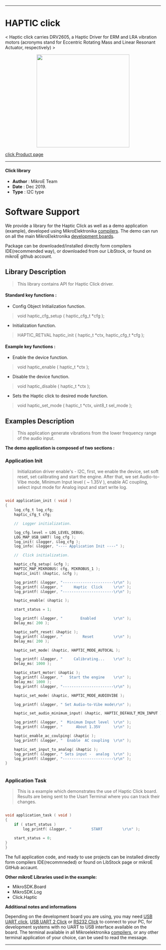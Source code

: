 

---
# HAPTIC click

< Haptic click carries DRV2605, a Haptic Driver for ERM and LRA vibration motors (acronyms stand for Eccentric Rotating Mass and Linear Resonant Actuator, respectively) >

<p align="center">
  <img src="https://download.mikroe.com/images/click_for_ide/haptic_click.png" height=300px>
</p>

[click Product page](<https://www.mikroe.com/haptic-click>)

---


#### Click library 

- **Author**        : MikroE Team
- **Date**          : Dec 2019.
- **Type**          : I2C type


# Software Support

We provide a library for the Haptic Click 
as well as a demo application (example), developed using MikroElektronika 
[compilers](https://shop.mikroe.com/compilers). 
The demo can run on all the main MikroElektronika [development boards](https://shop.mikroe.com/development-boards).

Package can be downloaded/installed directly form compilers IDE(recommended way), or downloaded from our LibStock, or found on mikroE github account. 

## Library Description

> This library contains API for Haptic Click driver.

#### Standard key functions :

- Config Object Initialization function.
> void haptic_cfg_setup ( haptic_cfg_t *cfg ); 
 
- Initialization function.
> HAPTIC_RETVAL haptic_init ( haptic_t *ctx, haptic_cfg_t *cfg );


#### Example key functions :

- Enable the device function.
> void haptic_enable (  haptic_t *ctx );
 
-  Disable the device function.
> void haptic_disable ( haptic_t *ctx );

- Sets the Haptic click to desired mode function.
> void haptic_set_mode ( haptic_t *ctx, uint8_t sel_mode );

## Examples Description

> This application generate vibrations from the lower frequency range of the audio input. 

**The demo application is composed of two sections :**

### Application Init 

> Initialization driver enable's - I2C, first, we enable the device, set soft reset, set calibrating and start the engine. After that, we set Audio-to-Vibe mode, Minimum Input level ( ~ 1.35V ), enable AC coupling, select input mode for Analog input and start write log.

```c

void application_init ( void )
{
    log_cfg_t log_cfg;
    haptic_cfg_t cfg;

    //  Logger initialization.

    log_cfg.level = LOG_LEVEL_DEBUG;
    LOG_MAP_USB_UART( log_cfg );
    log_init( &logger, &log_cfg );
    log_info( &logger, "---- Application Init ----" );

    //  Click initialization.

    haptic_cfg_setup( &cfg );
    HAPTIC_MAP_MIKROBUS( cfg, MIKROBUS_1 );
    haptic_init( &haptic, &cfg );

    log_printf( &logger, "-----------------------\r\n" );
    log_printf( &logger, "     Haptic  Click     \r\n" );
    log_printf( &logger, "-----------------------\r\n" );

    haptic_enable( &haptic );

    start_status = 1;

    log_printf( &logger, "        Enabled        \r\n" );
    Delay_ms( 200 );

    haptic_soft_reset( &haptic );
    log_printf( &logger, "         Reset         \r\n" );
    Delay_ms( 200 );

    haptic_set_mode( &haptic, HAPTIC_MODE_AUTOCAL );

    log_printf( &logger, "     Calibrating...    \r\n" );
    Delay_ms( 1000 );

    haptic_start_motor( &haptic );
    log_printf( &logger, "   Start the engine    \r\n" );
    Delay_ms( 1000 );
    log_printf( &logger, "-----------------------\r\n" );

    haptic_set_mode( &haptic, HAPTIC_MODE_AUDIOVIBE );

    log_printf( &logger, " Set Audio-to-Vibe mode\r\n" );

    haptic_set_audio_minimum_input( &haptic, HAPTIC_DEFAULT_MIN_INPUT );

    log_printf( &logger, "  Minimum Input level  \r\n" );
    log_printf( &logger, "      About 1.35V      \r\n" );

    haptic_enable_ac_coulping( &haptic );
    log_printf( &logger, "  Enable  AC coupling  \r\n" );

    haptic_set_input_to_analog( &haptic );
    log_printf( &logger, " Sets input -  analog  \r\n" );
    log_printf( &logger, "-----------------------\r\n" );
}
  
```

### Application Task

> This is a example which demonstrates the use of Haptic Click board. Results are being sent to the Usart Terminal where you can track their changes.

```c

void application_task ( void )
{
    if ( start_status )
        log_printf( &logger, "         START         \r\n" );

    start_status = 0;
}
}  

```


The full application code, and ready to use projects can be  installed directly form compilers IDE(recommneded) or found on LibStock page or mikroE GitHub accaunt.

**Other mikroE Libraries used in the example:** 

- MikroSDK.Board
- MikroSDK.Log
- Click.Haptic

**Additional notes and informations**

Depending on the development board you are using, you may need 
[USB UART click](https://shop.mikroe.com/usb-uart-click), 
[USB UART 2 Click](https://shop.mikroe.com/usb-uart-2-click) or 
[RS232 Click](https://shop.mikroe.com/rs232-click) to connect to your PC, for 
development systems with no UART to USB interface available on the board. The 
terminal available in all Mikroelektronika 
[compilers](https://shop.mikroe.com/compilers), or any other terminal application 
of your choice, can be used to read the message.



---
